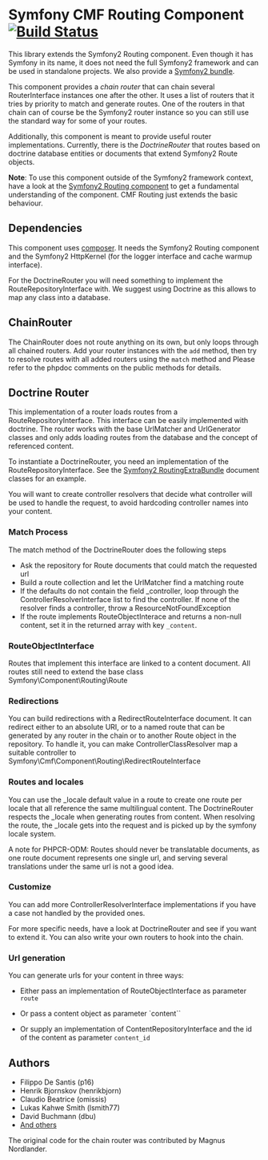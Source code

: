 # Symfony CMF Routing Component [![Build Status](https://secure.travis-ci.org/symfony-cmf/Routing.png)](http://travis-ci.org/symfony-cmf/Routing)


This library extends the Symfony2 Routing component. Even though it has Symfony
in its name, it does not need the full Symfony2 framework and can be used in
standalone projects. We also provide a [Symfony2 bundle](https://github.com/symfony-cmf/RoutingExtraBundle).

This component provides a *chain router* that can chain several RouterInterface
instances one after the other. It uses a list of routers that it tries by
priority to match and generate routes. One of the routers in that chain can of
course be the Symfony2 router instance so you can still use the standard way
for some of your routes.

Additionally, this component is meant to provide useful router implementations.
Currently, there is the *DoctrineRouter* that routes based on doctrine database
entities or documents that extend Symfony2 Route objects.

**Note**: To use this component outside of the Symfony2 framework context, have
a look at the [Symfony2 Routing component](https://github.com/symfony/Routing)
to get a fundamental understanding of the component. CMF Routing just extends
the basic behaviour.


## Dependencies

This component uses [composer](http://getcomposer.org). It needs the
Symfony2 Routing component and the Symfony2 HttpKernel (for the logger
interface and cache warmup interface).

For the DoctrineRouter you will need something to implement the
RouteRepositoryInterface with. We suggest using Doctrine as this allows to map
any class into a database.


## ChainRouter

The ChainRouter does not route anything on its own, but only loops through all
chained routers. Add your router instances with the ``add`` method, then try
to resolve routes with all added routers using the ``match`` method and
Please refer to the phpdoc comments on the public methods for details.

## Doctrine Router

This implementation of a router loads routes from a RouteRepositoryInterface.
This interface can be easily implemented with doctrine.
The router works with the base UrlMatcher and UrlGenerator classes and only
adds loading routes from the database and the concept of referenced content.

To instantiate a DoctrineRouter, you need an implementation of the
RouteRepositoryInterface. See the [Symfony2 RoutingExtraBundle](https://github.com/symfony-cmf/RoutingExtraBundle)
document classes for an example.

You will want to create controller resolvers that decide what controller will
be used to handle the request, to avoid hardcoding controller names into your
content.

### Match Process

The match method of the DoctrineRouter does the following steps

* Ask the repository for Route documents that could match the requested url
* Build a route collection and let the UrlMatcher find a matching route
* If the defaults do not contain the field _controller, loop through the
    ControllerResolverInterface list to find the controller. If none of the
    resolver finds a controller, throw a ResourceNotFoundException
* If the route implements RouteObjectInterace and returns a non-null content,
    set it in the returned array with key ``_content``.


### RouteObjectInterface

Routes that implement this interface are linked to a content document.
All routes still need to extend the base class Symfony\Component\Routing\Route

### Redirections

You can build redirections with a RedirectRouteInterface document. It can
redirect either to an absolute URI, or to a named route that can be generated by
any router in the chain or to another Route object in the repository.
To handle it, you can make ControllerClassResolver map a suitable controller
to Symfony\Cmf\Component\Routing\RedirectRouteInterface

### Routes and locales

You can use the _locale default value in a route to create one route per locale
that all reference the same multilingual content.
The DoctrineRouter respects the _locale when generating routes from content.
When resolving the route, the _locale gets into the request and is picked up
by the symfony locale system.

A note for PHPCR-ODM: Routes should never be translatable documents, as one
route document represents one single url, and serving several translations
under the same url is not a good idea.


### Customize

You can add more ControllerResolverInterface implementations if you have a case
not handled by the provided ones.

For more specific needs, have a look at DoctrineRouter and see if you want to
extend it. You can also write your own routers to hook into the chain.

### Url generation

You can generate urls for your content in three ways:

* Either pass an implementation of RouteObjectInterface as parameter ``route``

* Or pass a content object as parameter `content``

* Or supply an implementation of ContentRepositoryInterface and the id of the content as parameter ``content_id``

## Authors

* Filippo De Santis (p16)
* Henrik Bjornskov (henrikbjorn)
* Claudio Beatrice (omissis)
* Lukas Kahwe Smith (lsmith77)
* David Buchmann (dbu)
* [And others](https://github.com/symfony-cmf/Routing/contributors)

The original code for the chain router was contributed by Magnus Nordlander.